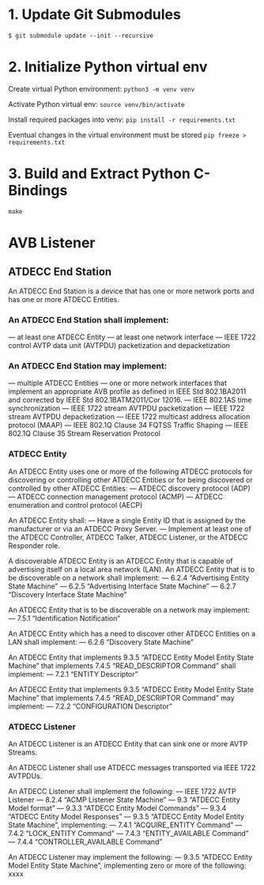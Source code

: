 # 1. Update Git Submodules

`$ git submodule update --init --recursive`

# 2. Initialize Python virtual env

Create virtual Python environment:
`python3 -m venv venv`

Activate Python virtual env:
`source venv/bin/activate`

Install required packages into venv: 
`pip install -r requirements.txt`

Eventual changes in the virtual environment must be stored
`pip freeze > requirements.txt`

# 3. Build and Extract Python C-Bindings
`make`


# AVB Listener

## ATDECC End Station

An ATDECC End Station is a device that has one or more network ports and has one or more ATDECC Entities.

### An ATDECC End Station shall implement:
— at least one ATDECC Entity
— at least one network interface
— IEEE 1722 control AVTP data unit (AVTPDU) packetization and depacketization

### An ATDECC End Station may implement:
— multiple ATDECC Entities
— one or more network interfaces that implement an appropriate AVB profile as defined in IEEE Std 802.1BA­2011 and corrected by IEEE Std 802.1BATM­2011/Cor 1­2016.
— IEEE 802.1AS time synchronization
— IEEE 1722 stream AVTPDU packetization
— IEEE 1722 stream AVTPDU depacketization
— IEEE 1722 multicast address allocation protocol (MAAP)
— IEEE 802.1Q Clause 34 FQTSS Traffic Shaping
— IEEE 802.1Q Clause 35 Stream Reservation Protocol

### ATDECC Entity
An ATDECC Entity uses one or more of the following ATDECC protocols for discovering or controlling other ATDECC Entities or for being discovered or controlled by other ATDECC Entities:
— ATDECC discovery protocol (ADP)
— ATDECC connection management protocol (ACMP) 
— ATDECC enumeration and control protocol (AECP)

An ATDECC Entity shall:
— Have a single Entity ID that is assigned by the manufacturer or via an ATDECC Proxy Server.
— Implement at least one of the ATDECC Controller, ATDECC Talker, ATDECC Listener, or the ATDECC Responder role.

A discoverable ATDECC Entity is an ATDECC Entity that is capable of advertising itself on a local area network (LAN). An ATDECC Entity that is to be discoverable on a network shall implement:
— 6.2.4 “Advertising Entity State Machine”
— 6.2.5 “Advertising Interface State Machine”
— 6.2.7 “Discovery Interface State Machine”

An ATDECC Entity that is to be discoverable on a network may implement:
— 7.5.1 “Identification Notification”

An ATDECC Entity which has a need to discover other ATDECC Entities on a LAN shall implement: 
— 6.2.6 “Discovery State Machine”

An ATDECC Entity that implements 9.3.5 “ATDECC Entity Model Entity State Machine” that implements 7.4.5 “READ_DESCRIPTOR Command” shall implement:
— 7.2.1 “ENTITY Descriptor”

An ATDECC Entity that implements 9.3.5 “ATDECC Entity Model Entity State Machine” that implements 7.4.5 “READ_DESCRIPTOR Command” may implement:
— 7.2.2 “CONFIGURATION Descriptor”


### ATDECC Listener
An ATDECC Listener is an ATDECC Entity that can sink one or more AVTP Streams.

An ATDECC Listener shall use ATDECC messages transported via IEEE 1722 AVTPDUs. 

An ATDECC Listener shall implement the following:
— IEEE 1722 AVTP Listener
— 8.2.4 “ACMP Listener State Machine”
— 9.3 “ATDECC Entity Model format”
— 9.3.3 “ATDECC Entity Model Commands”
— 9.3.4 “ATDECC Entity Model Responses”
— 9.3.5 “ATDECC Entity Model Entity State Machine”, implementing:
  — 7.4.1 “ACQUIRE_ENTITY Command”
  — 7.4.2 “LOCK_ENTITY Command”
  — 7.4.3 “ENTITY_AVAILABLE Command”
  — 7.4.4 “CONTROLLER_AVAILABLE Command”

An ATDECC Listener may implement the following:
— 9.3.5 “ATDECC Entity Model Entity State Machine”, implementing zero or more of the following:
 xxxx
 
